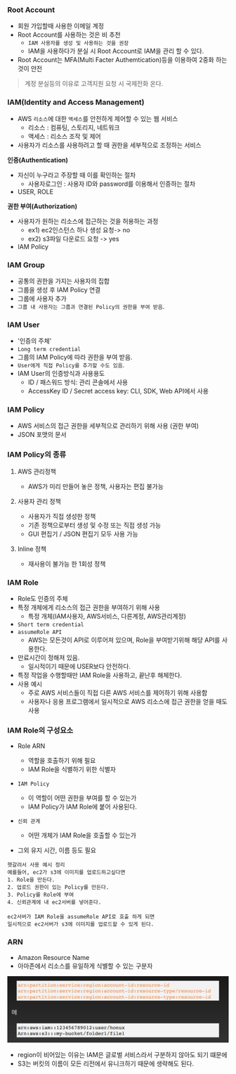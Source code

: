

### Root Account
- 회원 가입할때 사용한 이메일 계정
- Root Account를 사용하는 것은 비 추천
  - `IAM 사용자를 생성 및 사용하는 것을 권장`
  - IAM을 사용하다가 분실 시 Root Account로 IAM을 관리 할 수 있다. 
- Root Account는 MFA(Multi Facter Authemtication)등을 이용하여 2중화 하는것이 안전
> 계정 분실등의 이유로 고객지원 요청 시 국제전화 온다.


### IAM(Identity and Access Management)
- AWS `리소스`에 대한 `액세스`를 안전하게 제어할 수 있는 웹 서비스
    - 리소스 : 컴퓨팅, 스토리지, 네트워크
    - 액세스 : 리소스 조작 및 제어
- 사용자가 리소스를 사용하려고 할 때 권한을 세부적으로 조정하는 서비스

**인증(Authentication)**
- 자신이 누구라고 주장할 때 이를 확인하는 절차
  - 사용자로그인 : 사용자 ID와 password를 이용해서 인증하는 절차
- USER, ROLE

**권한 부여(Authorization)**
- 사용자가 원하는 리소스에 접근하는 것을 허용하는 과정
  - ex1) ec2인스턴스 하나 생성 요청-> no
  - ex2) s3파일 다운로드 요청 -> yes
- IAM Policy

### IAM Group
- 공통의 권한을 가지는 사용자의 집합 
- 그룹을 생성 후 IAM Policy 연결
- 그룹에 사용자 추가
- `그룹 내 사용자는 그룹과 연결된 Policy의 권한을 부여 받음`. 
      
### IAM User
- '인증의 주체'
- `Long term credential`
- 그룹의 IAM Policy에 따라 권한을 부여 받음.
- `User에게 직접 Policy를 추가할 수도 있음`.
- IAM User의 인증방식과 사용용도
  - ID / 패스워드 방식: 관리 콘솔에서 사용
  - AccessKey ID / Secret access key: CLI, SDK, Web API에서 사용

### IAM Policy
- AWS 서비스의 접근 권한을 세부적으로 관리하기 위해 사용 (권한 부여)
- JSON 포맷의 문서

### IAM Policy의 종류 
1. AWS 관리정책
   - AWS가 미리 만들어 놓은 정책, 사용자는 편집 불가능
   
2. 사용자 관리 정책 
   - 사용자가 직접 생성한 정책
   - 기존 정책으로부터 생성 및 수정 또는 직접 생성 가능
   - GUI 편집기 / JSON 편집기 모두 사용 가능

3. Inline 정책 
   - 재사용이 불가능 한 1회성 정책 


### IAM Role
- Role도 인증의 주체
- 특정 개체에게 리소스의 접근 권한을 부여하기 위해 사용
  - 특정 개체(IAM사용자, AWS서비스, 다른계정, AWS관리계정)
- `Short term credential`
- `assumeRole API`
  - AWS는 모든것이 API로 이루어져 있으며, Role을 부여받기위해 해당 API를 사용한다.
- 만료시간이 정해져 있음.
  - 일시적이기 때문에 USER보다 안전하다.
- 특정 작업을 수행할때만 IAM Role을 사용하고, 끝난후 해체한다.
- 사용 예시
  - 주로 AWS 서비스들이 직접 다른 AWS 서비스를 제어하기 위해 사용함
  - 사용자나 응용 프로그램에서 일시적으로 AWS 리소스에 접근 권한을 얻을 때도 사용

### IAM Role의 구성요소
- Role ARN
  - 역할을 호출하기 위해 필요
  - IAM Role을 식별하기 위한 식별자
  
- `IAM Policy`
  - 이 역할이 어떤 권한을 부여를 할 수 있는가
  - IAM Policy가 IAM Role에 붙어 사용된다.

- `신뢰 관계`
  - 어떤 개체가 IAM Role을 호출할 수 있는가
- 그외 유지 시간, 이름 등도 필요
```
헷갈려서 사용 예시 정리
예를들어, ec2가 s3에 이미지를 업로드하고싶다면
1. Role을 만든다.
2. 업로드 권한이 있는 Policy를 만든다.
3. Policy를 Role에 부여
4. 신뢰관계에 내 ec2서버를 넣어준다.

ec2서버가 IAM Role을 assumeRole API로 호출 하게 되면
일시적으로 ec2서버가 s3에 이미지를 업로드할 수 있게 된다.
```
 
### ARN
- Amazon Resource Name
- 아마존에서 리소스를 유일하게 식별할 수 있는 구분자

![img.png](image/01.png)
- region이 비어있는 이유는 IAM은 글로벌 서비스라서 구분하지 않아도 되기 떄문에 
- S3는 버킷의 이름이 모든 리전에서 유니크하기 때문에 생략해도 된다.